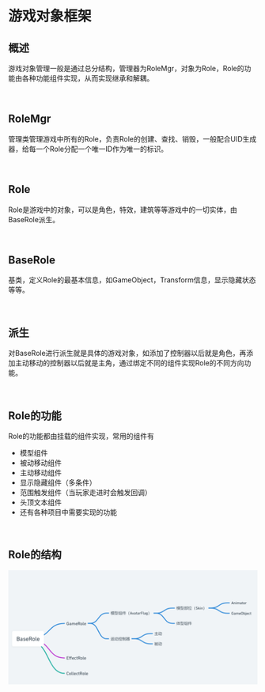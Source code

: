 # 游戏对象框架


## 概述

游戏对象管理一般是通过总分结构，管理器为RoleMgr，对象为Role，Role的功能由各种功能组件实现，从而实现继承和解耦。

<br/>

## RoleMgr

管理类管理游戏中所有的Role，负责Role的创建、查找、销毁，一般配合UID生成器，给每一个Role分配一个唯一ID作为唯一的标识。

<br/>

## Role

Role是游戏中的对象，可以是角色，特效，建筑等等游戏中的一切实体，由BaseRole派生。

<br/>

## BaseRole

基类，定义Role的最基本信息，如GameObject，Transform信息，显示隐藏状态等等。

<br/>

## 派生

对BaseRole进行派生就是具体的游戏对象，如添加了控制器以后就是角色，再添加主动移动的控制器以后就是主角，通过绑定不同的组件实现Role的不同方向功能。

<br/>

## Role的功能

Role的功能都由挂载的组件实现，常用的组件有

- 模型组件
- 被动移动组件
- 主动移动组件
- 显示隐藏组件（多条件）
- 范围触发组件（当玩家走进时会触发回调）
- 头顶文本组件
- 还有各种项目中需要实现的功能

<br/>

## Role的结构

![](https://raw.githubusercontent.com/dandkong/picgo/main/img/20221127085411.png)

